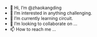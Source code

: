 - 👋 Hi, I’m @zhaokangding
- 👀 I’m interested in anything challenging.
- 🌱 I’m currently learning circuit.
- 💞️ I’m looking to collaborate on ...
- 📫 How to reach me ...

<!---
zhaokangding/zhaokangding is a ✨ special ✨ repository because its `README.md` (this file) appears on your GitHub profile.
You can click the Preview link to take a look at your changes.
--->
